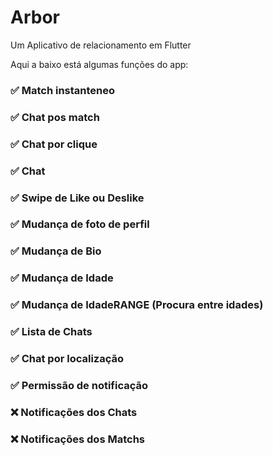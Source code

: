 # Arbor

Um Aplicativo de relacionamento em Flutter

Aqui a baixo está algumas funções do app:

<h3>✅ Match instanteneo</h3>
<h3>✅ Chat pos match</h3>
<h3>✅ Chat por clique</h3>
<h3>✅ Chat</h3>
<h3>✅ Swipe de Like ou Deslike</h3>
<h3>✅ Mudança de foto de perfil</h3>
<h3>✅ Mudança de Bio</h3>
<h3>✅ Mudança de Idade</h3>
<h3>✅ Mudança de IdadeRANGE (Procura entre idades)</h3>
<h3>✅ Lista de Chats</h3>
<h3>✅ Chat por localização</h3>
<h3>✅ Permissão de notificação</h3>
<h3>❌ Notificações dos Chats</h3>
<h3>❌ Notificações dos Matchs</h3>
